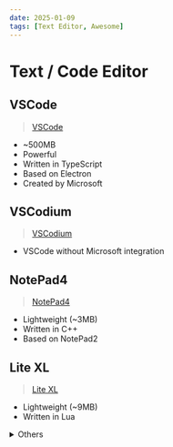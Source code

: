 ```yaml
---
date: 2025-01-09
tags: [Text Editor, Awesome]
---
```


# Text / Code Editor

<!--truncate-->

## VSCode

> [VSCode](https://code.visualstudio.com/)

- ~500MB
- Powerful
- Written in TypeScript
- Based on Electron
- Created by Microsoft

## VSCodium

> [VSCodium](https://vscodium.com/)

- VSCode without Microsoft integration

## NotePad4

> [NotePad4](https://github.com/zufuliu/notepad4)

- Lightweight (~3MB)
- Written in C++
- Based on NotePad2

## Lite XL

> [Lite XL](https://github.com/lite-xl/lite-xl)

- Lightweight (~9MB)
- Written in Lua

<details>
<summary>Others</summary>
- [NotePad++](https://github.com/notepad-plus-plus/notepad-plus-plus)
  - Lightweight (~24MB)
  - Windows only
  - Written in C++
- [NotePad2](https://www.flos-freeware.ch/notepad2.html)
  - Lightweight (~1MB)
  - Windows only
  - Written in C
  - No longer maintained (last update in 2012)
</details>
